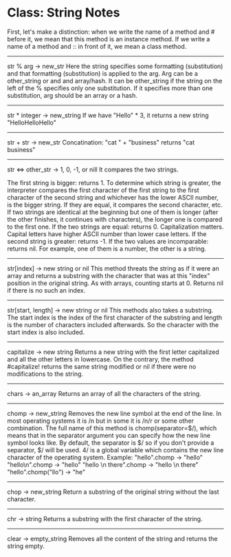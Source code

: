 # Class: String Notes

First, let's make a distinction: when we write the name of a method and # before it, we mean that this method is an instance method. If we write a name of a method and :: in front of it, we mean a class method. 

***

str % arg -> new_str
Here the string specifies some formatting (substitution) and that formatting (substitution) is applied to the arg. Arg can be a other_string or and and array/hash. It can be other_string if the string on the left of the % specifies only one substitution. If it specifies more than one substitution, arg should be an array or a hash. 
***

str * integer -> new_string
If we have "Hello" * 3, it returns a new string "HelloHelloHello"
***
 
str + str -> new_str
Concatination: "cat " + "business" returns "cat business"
***

str <=> other_str -> 1, 0, -1, or nill
It compares the two strings. 

The first string is bigger: returns 1. To determine which string is greater, the interpreter compares the first character of the first string to the first character of the second string and whichever has the lower ASCII number, is the bigger string. If they are equal, it compares the second character, etc. If two strings are identical at the beginning but one of them is longer (after the other finishes, it continues with characters), the longer one is compared to the first one. 
If the two strings are equal: returns 0. Capitalization matters. Capital letters have higher ASCII number than lower case letters.
If the second string is greater: returns -1.
If the two values are incomparable: returns nil. For example, one of them is a number, the other is a string.
***

str[index] -> new string or nil
This method threats the string as if it were an array and returns a substring with the character that was at this "index" position in the original string. As with arrays, counting starts at 0. Returns nil if there is no such an index. 
***

str[start, length] -> new string or nil
This methods also takes a substring. The start index is the index of the first character of the substring and length is the number of characters included afterwards. So the character with the start index is also included. 
***

capitalize -> new string
Returns a new string with the first letter capitalized and all the other letters in lowercase. On the contrary, the method #capitalize! returns the same string modified or nil if there were no modifications to the string. 
***

chars -> an_array
Returns an array of all the characters of the string. 
***

chomp -> new_string
Removes the new line symbol at the end of the line. In most operating systems it is /n but in some it is /n/r or some other combination. The full name of this method is chomp(separator=$/), which means that in the separator argument you can specify how the new line symbol looks like. By default, the separator is $/ so if you don't provide a separator, $/ will be used. 4/ is a global variable which contains the new line character of the operating system. 
Example:
"hello".chomp -> "hello"
"hello\n".chomp -> "hello"
"hello \n there".chomp -> "hello \n there"
"hello".chomp("llo") -> "he"
***

chop -> new_string
Return a substring of the original string without the last character. 
***

chr -> string
Returns a substring with the first character of the string.
***

clear -> empty_string
Removes all the content of the string and returns the string empty.





